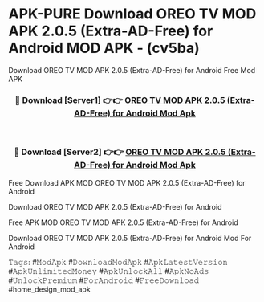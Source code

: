 # APK-PURE Download OREO TV MOD APK 2.0.5 (Extra-AD-Free) for Android MOD APK - (cv5ba)
Download OREO TV MOD APK 2.0.5 (Extra-AD-Free) for Android Free Mod APK

<div align="center">
<h3>🔴 Download [Server1] 👉👉 <a href="https://apk-comot.site?title=OREO_TV_MOD_APK_2.0.5_(Extra-AD-Free)_for_Android">OREO TV MOD APK 2.0.5 (Extra-AD-Free) for Android Mod Apk</a></h3><br>

<h3>🔴 Download [Server2] 👉👉 <a href="https://apk-comot.site?title=OREO_TV_MOD_APK_2.0.5_(Extra-AD-Free)_for_Android">OREO TV MOD APK 2.0.5 (Extra-AD-Free) for Android Mod Apk</a></h3>
</div>


Free Download APK MOD OREO TV MOD APK 2.0.5 (Extra-AD-Free) for Android

Download OREO TV MOD APK 2.0.5 (Extra-AD-Free) for Android 

Free APK MOD OREO TV MOD APK 2.0.5 (Extra-AD-Free) for Android 

Download OREO TV MOD APK 2.0.5 (Extra-AD-Free) for Android Mod For Android

𝚃𝚊𝚐𝚜: #𝙼𝚘𝚍𝙰𝚙𝚔 #𝙳𝚘𝚠𝚗𝚕𝚘𝚊𝚍𝙼𝚘𝚍𝙰𝚙𝚔 #𝙰𝚙𝚔𝙻𝚊𝚝𝚎𝚜𝚝𝚅𝚎𝚛𝚜𝚒𝚘𝚗 #𝙰𝚙𝚔𝚄𝚗𝚕𝚒𝚖𝚒𝚝𝚎𝚍𝙼𝚘𝚗𝚎𝚢 #𝙰𝚙𝚔𝚄𝚗𝚕𝚘𝚌𝚔𝙰𝚕𝚕 #𝙰𝚙𝚔𝙽𝚘𝙰𝚍𝚜 #𝚄𝚗𝚕𝚘𝚌𝚔𝙿𝚛𝚎𝚖𝚒𝚞𝚖 #𝙵𝚘𝚛𝙰𝚗𝚍𝚛𝚘𝚒𝚍 #𝙵𝚛𝚎𝚎𝙳𝚘𝚠𝚗𝚕𝚘𝚊𝚍 #home_design_mod_apk